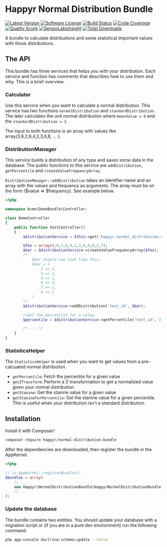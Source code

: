 # Happyr Normal Distribution Bundle

[![Latest Version](https://img.shields.io/github/release/Happyr/NormalDistributionBundle.svg?style=flat-square)](https://github.com/Happyr/NormalDistributionBundle/releases)
[![Software License](https://img.shields.io/badge/license-MIT-brightgreen.svg?style=flat-square)](LICENSE)
[![Build Status](https://img.shields.io/travis/Happyr/NormalDistributionBundle/master.svg?style=flat-square)](https://travis-ci.org/Happyr/NormalDistributionBundle)
[![Code Coverage](https://img.shields.io/scrutinizer/coverage/g/Happyr/NormalDistributionBundle.svg?style=flat-square)](https://scrutinizer-ci.com/g/Happyr/NormalDistributionBundle)
[![Quality Score](https://img.shields.io/scrutinizer/g/Happyr/NormalDistributionBundle.svg?style=flat-square)](https://scrutinizer-ci.com/g/Happyr/NormalDistributionBundle)
[![SensioLabsInsight](https://insight.sensiolabs.com/projects/95c8e1d1-2b53-45db-a49d-ae772c5f270d/mini.png)](https://insight.sensiolabs.com/projects/95c8e1d1-2b53-45db-a49d-ae772c5f270d)
[![Total Downloads](https://img.shields.io/packagist/dt/happyr/normal-distribution-bundle.svg?style=flat-square)](https://packagist.org/packages/happyr/normal-distribution-bundle)

A bundle to calculate distributions and some statistical important values with those distributions.

## The API

This bundle has three services that helps you with your distribution. Each service and function has comments that
describes how to use them and why. This is a brief overview.

### Calculator

Use this service when you want to calculate a normal distribution. This service has two functions `normalDistribution` 
and `standardDistribution`. The later calculates the unit normal distribution where `meanValue = 0` 
and the `standardDistribution = 1`.

The input to both functions is an array with values like array(3,6,2,6,4,2,3,6,8, ... );

### DistributionManager

This service builds a distribution of any type and saves some data in the database. The public functions to
this service are `addDistribution`, `getPercentile` and `createValueFrequencyArray`.

`DistributionManager::addDistribution` takes an identifier name and an array with the values and frequency as arguments. 
The array must be on the form ($value => $frequency). See example below.

```php
<?php

namespace Acme\DemoBundle\Controller;

class DemoController
{
    public function testController()
    {
        $distributionService = $this->get('happyr.normal_distribution.distribution_service');

        $foo = array(8,6,2,6,4,2,3,6,4,8,2,7);
        $bar = $distributionService->createValueFrequencyArray($foo);
        /*
            $bar should now look like this:
            $bar = (
                2 => 3,
                3 => 1,
                4 => 2,
                6 => 3,
                7 => 1,
                8 => 2
            )
        */
        $distributionService->addDistribution('test_id', $bar);

        //get the percentile for a value
        $percentile = $distributionService->getPercentile('test_id', 3.5);

        /* ... */
    }
}

```

### StatisticsHelper

The `StatisticsHelper` is used when you want to get values from a pre-calcuated normal distribution. 

- `getPercentile`: Fetch the percentile for a given value
- `getZTransform`: Perform a Z-transformation to get a normalized value given your normal distribution. 
- `getStanine`: Get the stanine value for a given value
- `getStanineForPercentile`:  Get the stanine value for a given percentile. This is useful when your distribution
isn't a standard distribution. 


## Installation

Install it with Composer!

```bash
composer require happyr/normal-distribution-bundle
```

After the dependencies are downloaded, then register the bundle in the AppKernel.

```php
<?php

// in AppKernel::registerBundles()
$bundles = array(
    // ...
    new Happyr\NormalDistributionBundle\HappyrNormalDistributionBundle(),
    // ...
);
```

### Update the database

The bundle contains two entities. You should update your database with a migration script or (if you are in a
pure dev environment) run the following command:

```bash
php app:console doctrine:schema:update --force
```
